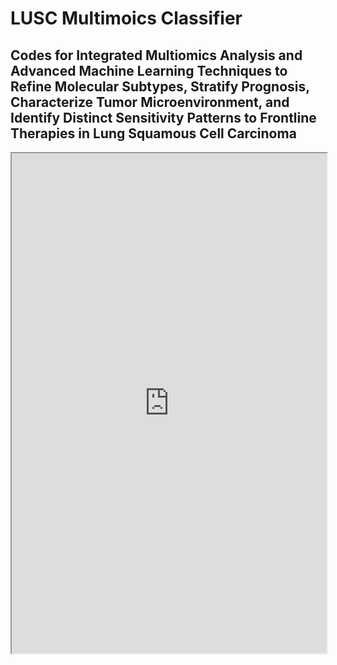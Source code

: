 # LUSC Multimoics Classifier #
## Codes for Integrated Multiomics Analysis and Advanced Machine Learning Techniques to Refine Molecular Subtypes, Stratify Prognosis, Characterize Tumor Microenvironment, and Identify Distinct Sensitivity Patterns to Frontline Therapies in Lung Squamous Cell Carcinoma ##
<iframe src="https://wakaWaka0419.github.io/LUSC_Multiomics_Classifier/Graph%20Abstract.pdf"
        width="100%" height="800px"></iframe>



